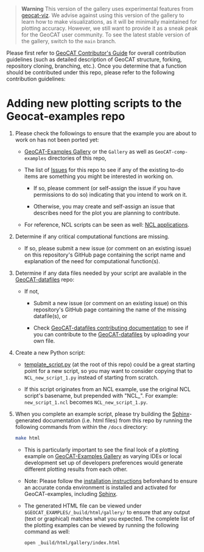 > **Warning**
>    This version of the gallery uses experimental features from [geocat-viz](https://github.com/NCAR/geocat-viz>). We advise against using this version of the gallery to learn how to make visualizations, as it will be minimally maintained for plotting accuracy. However, we still want to provide it as a sneak peak for the GeoCAT user community. To see the latest stable version of the gallery, switch to the `main` branch.

Please first refer to [GeoCAT Contributor's Guide](https://geocat.ucar.edu/pages/contributing.html) for overall
contribution guidelines (such as detailed description of GeoCAT structure, forking, repository cloning,
branching, etc.). Once you determine that a function should be contributed under this repo, please refer to the
following contribution guidelines:


# Adding new plotting scripts to the Geocat-examples repo

1. Please check the followings to ensure that the example you are about to work on has not been ported yet:

    - [GeoCAT-Examples Gallery](https://geocat-examples.readthedocs.io/en/latest/) or
    the `Gallery` as well as `GeoCAT-comp-examples` directories of this repo,

    - The list of [Issues](https://github.com/NCAR/GeoCAT-examples/issues) for this repo to see if any of
    the existing to-do items are something you might be interested in working on.

        - If so, please comment (or self-assign the issue if you have permissions to do so) indicating that
        you intend to work on it.

        - Otherwise, you may create and self-assign an issue that describes need for the plot you are planning
        to contribute.

    - For reference, NCL scripts can be seen as well: [NCL applications](http://ncl.ucar.edu/Applications/).

2. Determine if any critical computational functions are missing.

    - If so, please submit a new issue (or comment on an existing issue) on this repository's GitHub page
    containing the script name and explanation of the need for computational function(s).

3. Determine if any data files needed by your script are available in the
[GeoCAT-datafiles](https://github.com/NCAR/GeoCAT-datafiles) repo:

    - If not,

        - Submit a new issue (or comment on an existing issue) on this repository's GitHub page containing
        the name of the missing datafile(s), or

        - Check [GeoCAT-datafiles contributing documentation](https://github.com/NCAR/geocat-datafiles/blob/contribuotr_updates/CONTRIBUTING.md)
        to see if you can contribute to the [GeoCAT-datafiles](https://github.com/NCAR/geocat-datafiles) by
        uploading your own file.

4. Create a new Python script:

    - [template_script.py](https://github.com/NCAR/GeoCAT-examples/blob/master/template_script.py)
    (at the root of this repo) could be a great starting point for a new script, so you may want to
    consider copying that to `NCL_new_script_1.py` instead of starting from scratch.

    - If this script originates from an NCL example, use the original NCL script's basename,
     but prepended with "NCL_". For example: `new_script_1.ncl` becomes `NCL_new_script_1.py`.

5. When you complete an example script, please try building the
[Sphinx](https://www.sphinx-doc.org/en/master/)-generated documentation (i.e. html files)
from this repo by running the following commands from within the `/docs` directory:

   ```bash
   make html
   ```

   - This is particularly important to see the final look of a plotting example on
   [GeoCAT-Examples Gallery](https://geocat-examples.readthedocs.io) as varying IDEs or local development set up of
   developers preferences would generate different plotting results from each other.

   - Note: Please follow the [installation instructions](https://github.com/NCAR/geocat-examples/INSTALLATION.md)
   beforehand to ensure an accurate conda environment is installed and activated for GeoCAT-examples, including
   [Sphinx](https://www.sphinx-doc.org/en/master/).

   - The generated HTML file can be viewed under `$GEOCAT_EXAMPLES/_build/html/gallery/` to ensure that
   any output (text or graphical) matches what you expected. The complete list of the plotting examples can be
   viewed by running the following command as well:

     ```bash
     open _build/html/gallery/index.html
     ```
